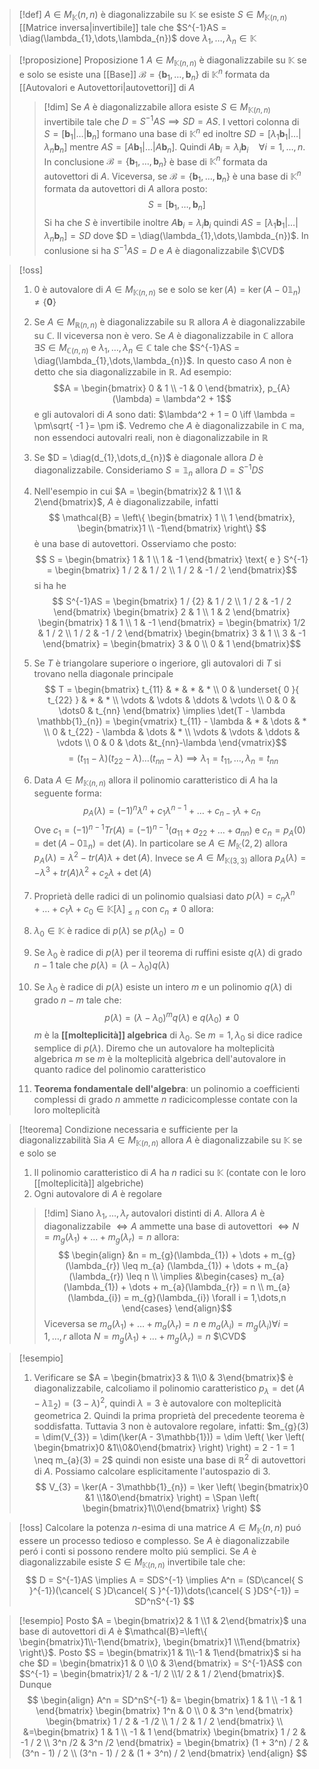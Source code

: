 >[!def]
>$A \in M_{\mathbb{K}}(n,n)$ è diagonalizzabile su $\mathbb{K}$ se esiste $S \in M_{\mathbb{K}(n,n)}$ [[Matrice inversa|invertibile]] tale che $S^{-1}AS = \diag(\lambda_{1},\dots,\lambda_{n})$ dove $\lambda_{1},\dots,\lambda_{n} \in \mathbb{K}$


>[!proposizione] Proposizione 1
>$A \in M_{\mathbb{K}(n,n)}$ è diagonalizzabile su $\mathbb{K}$ se e solo se esiste una [[Base]] $\mathcal{B} = \left\{ \mathbf{b}_{1},\dots,\mathbf{b}_{n} \right\}$ di $\mathbb{K}^n$ formata da [[Autovalori e Autovettori|autovettori]] di $A$
>
>>[!dim]
>>Se $A$ è diagonalizzabile allora esiste $S \in M_{\mathbb{K}(n,n)}$ invertibile tale che $D = S^{-1}AS \implies SD = AS$. I vettori colonna di $S = [\mathbf{b}_{1}|\dots|\mathbf{b}_{n}]$ formano una base di $\mathbb{K}^n$ ed inoltre 
>> $SD = [\lambda_{1}\mathbf{b}_{1} | \dots | \lambda_{n}\mathbf{b}_{n}]$ mentre $AS = [A\mathbf{b}_{1} | \dots | A\mathbf{b}_{n}]$. Quindi $A\mathbf{b}_{i} = \lambda_{i}\mathbf{b}_{i}\quad \forall i = 1,\dots,n$. In conclusione $\mathcal{B} = \left\{ \mathbf{b}_{1},\dots,\mathbf{b}_{n} \right\}$ è base di $\mathbb{K}^n$ formata da autovettori di $A$. Viceversa, se $\mathcal{B} = \left\{ \mathbf{b}_{1},\dots,\mathbf{b}_{n} \right\}$ è una base di $\mathbb{K}^n$ formata da autovettori di $A$ allora posto:
>>  $$ S = \left[ \mathbf{b}_{1},\dots,\mathbf{b}_{n} \right]  $$
>>  Si ha che $S$ è invertibile inoltre $A\mathbf{b}_{i} = \lambda_{i}\mathbf{b}_{i}$ quindi $AS = [\lambda_{1}\mathbf{b}_{1}|\dots|\lambda_{n}\mathbf{b}_{n}] = SD$ dove $D = \diag(\lambda_{1},\dots,\lambda_{n})$. In conlusione si ha $S^{-1}AS=D$ e $A$ è diagonalizzabile
>>  $\CVD$

>[!oss]
>1. 0 è autovalore di $A \in M_{\mathbb{K}(n,n)}$ se e solo se $\ker(A) = \ker(A - 0\mathbb{1}_{n}) \neq \left\{ \mathbf{0} \right\}$
>2. Se $A \in M_{\mathbb{R}(n,n)}$ è diagonalizzabile su $\mathbb{R}$ allora $A$ è diagonalizzabile su $\mathbb{C}$. Il viceversa non è vero. Se $A$ è diagonalizzabile in $\mathbb{C}$ allora $\exists S \in M_{\mathbb{C}(n,n)}$ e $\lambda_{1},\dots,\lambda_{n} \in \mathbb{C}$ tale che $S^{-1}AS = \diag(\lambda_{1},\dots,\lambda_{n})$. In questo caso $A$ non è detto che sia diagonalizzabile in $\mathbb{R}$. Ad esempio: $$A = \begin{bmatrix}
>	0 & 1 \\
>	-1 & 0
>\end{bmatrix}, p_{A} (\lambda) = \lambda^2 + 1$$
>e gli autovalori di $A$ sono dati: $\lambda^2 + 1 = 0 \iff \lambda = \pm\sqrt{ -1 }= \pm i$. Vedremo che $A$ è diagonalizzabile in $\mathbb{C}$ ma, non essendoci autovalri reali, non è diagonalizzabile in $\mathbb{R}$
>
>3. Se $D = \diag(d_{1},\dots,d_{n})$ è diagonale allora $D$ è diagonalizzabile. Consideriamo $S = \mathbb{1}_{n}$ allora $D = S^{-1}DS$
>4. Nell'esempio in cui $A = \begin{bmatrix}2 & 1 \\1 & 2\end{bmatrix}$, $A$ è diagonalizzabile, infatti $$ \mathcal{B} = \left\{ \begin{bmatrix}
>1 \\ 1
>\end{bmatrix}, \begin{bmatrix}1 \\ -1\end{bmatrix} \right\}  $$
>è una base di autovettori.
>Osserviamo che posto:
> $$ S = \begin{bmatrix}
>1 & 1 \\
>1 & -1
>\end{bmatrix} \text{ e } S^{-1} = \begin{bmatrix}
>1 / 2 & 1 / 2 \\
>1 / 2 & -1 / 2
>\end{bmatrix}$$
> si ha he
>  $$ S^{-1}AS = \begin{bmatrix}
>1 / {2} & 1 / 2 \\
>1 / 2 & -1 / 2
>\end{bmatrix} \begin{bmatrix}
>2 & 1 \\
>1 & 2
>\end{bmatrix} \begin{bmatrix}
>1 & 1 \\
>1  & -1
>\end{bmatrix} = \begin{bmatrix}
> 1/2 & 1 / 2 \\
> 1 / 2 & -1 / 2
>\end{bmatrix} \begin{bmatrix}
>3 & 1 \\
>3 & -1
>\end{bmatrix} = \begin{bmatrix}
>3 & 0 \\
>0 & 1
>\end{bmatrix}$$
>
>5. Se $T$ è triangolare superiore o ingeriore, gli autovalori di $T$ si trovano nella diagonale principale
>   $$ T = \begin{bmatrix}
>t_{11} & * & * & * \\
>0 & \underset{ 0 }{ t_{22} } & * & * \\
>\vdots & \vdots & \ddots & \vdots \\
>0 & 0 & \dots0 & t_{nn}
>\end{bmatrix} \implies \det(T - \lambda \mathbb{1}_{n}) = \begin{vmatrix}
>t_{11} - \lambda & * & \dots  & * \\
>0 & t_{22} - \lambda & \dots & * \\
>\vdots & \vdots & \ddots & \vdots \\
>0 & 0 & \dots &t_{nn}-\lambda
>\end{vmatrix}$$
> $$ = (t_{11} - \lambda)(t_{22}-\lambda) \dots (t_{nn}-\lambda) \implies \lambda_{1} =t_{11},\dots,\lambda_{n}=t_{nn}$$
>
>6. Data $A \in M_{\mathbb{K}(n,n)}$ allora il polinomio caratteristico di $A$ ha la seguente forma:
>$$ p_{A}(\lambda) = (-1)^n\lambda^n + c_{1} \lambda^{n-1} + \dots + c_{n-1}\lambda + c_{n} $$
>Ove $c_{1} = (-1)^{n-1}Tr(A) = (-1)^{n-1}(a_{11} + a_{22} + \dots + a_{nn})$ e $c_{n} = p_{A}(0)=\det (A - 0\mathbb{1}_{n}) = \det(A)$. In particolare se $A \in M_{\mathbb{K}}(2,2)$ allora $p_{A}(\lambda) = \lambda^2 - tr(A)\lambda + \det(A)$. 
>Invece se $A \in M_{\mathbb{K}(3,3)}$ allora $p_{A}(\lambda) = -\lambda^3 + tr(A)\lambda^2 + c_{2}\lambda+\det(A)$
>
>7. Proprietà delle radici di un polinomio qualsiasi dato $p(\lambda) = c_{n}\lambda^n + \dots + c_{1}\lambda + c_{0} \in \mathbb{K}[\lambda]_{\leq n}$ con $c_{n} \neq 0$ allora:
> 	
> 	1. $\lambda_{0} \in \mathbb{K}$ è radice di $p(\lambda)$ se $p(\lambda_{0}) = 0$
> 	2. Se $\lambda_{0}$ è radice di $p(\lambda)$ per il teorema di ruffini esiste $q(\lambda)$ di grado $n-1$ tale che $p(\lambda) = (\lambda - \lambda_{0})q(\lambda)$
> 	3. Se $\lambda_{0}$ è radice di $p(\lambda)$ esiste un intero $m$ e un polinomio $q(\lambda)$ di grado $n-m$ tale che:
> 	   $$ p(\lambda) = (\lambda-\lambda_{0})^mq(\lambda) \text{ e } q(\lambda_{0}) \neq0 $$
> 	   $m$ è la **[[molteplicità]] algebrica** di $\lambda_{0}$. Se $m = 1, \lambda_{0}$ si dice radice semplice di $p(\lambda)$. Diremo che un autovalore ha molteplicità algebrica $m$ se $m$ è la molteplicità algebrica dell'autovalore in quanto radice del polinomio caratteristico
> 	 4. **Teorema fondamentale dell'algebra**: un polinomio a coefficienti complessi di grado $n$ ammette $n$ radicicomplesse contate con la loro molteplicità


>[!teorema] Condizione necessaria e sufficiente per la diagonalizzabilità
>Sia $A \in M_{\mathbb{K}(n,n)}$ allora $A$ è diagonalizzabile su $\mathbb{K}$ se e solo se
>1. Il polinomio caratteristico di $A$ ha $n$ radici su $\mathbb{K}$ (contate con le loro [[molteplicità]] algebriche)
>2. Ogni autovalore di $A$ è regolare
>
>>[!dim]
>> Siano $\lambda_{1},\dots,\lambda_{r}$ autovalori distinti di $A$. Allora $A$ è diagonalizzabile $\iff A$ ammette una base di autovettori $\iff N = m_{g}(\lambda_{1}) + \ldots + m_{g}(\lambda_{r}) = n$ allora:
>>  $$ \begin{align}
>> &n = m_{g}(\lambda_{1}) + \dots + m_{g}(\lambda_{r}) \leq m_{a} (\lambda_{1}) + \dots + m_{a}(\lambda_{r}) \leq n  \\
>> \implies &\begin{cases}
>> m_{a}(\lambda_{1}) + \dots + m_{a}(\lambda_{r}) = n \\
>> m_{a}(\lambda_{i}) = m_{g}(\lambda_{i}) \forall i = 1,\dots,n
>>\end{cases}
>>\end{align}$$
>>Viceversa se $m_{a}(\lambda_{1}) + \dots + m_{a}(\lambda_{r}) = n$ e $m_{a}(\lambda_{i})=m_{g}(\lambda_{i}) \forall i = 1,\dots,r$ allota $N=m_{g}(\lambda_{1}) + \dots + m_{g}(\lambda_{r}) = n$
>>$\CVD$

>[!esempio]
>1. Verificare se $A = \begin{bmatrix}3 & 1\\0 & 3\end{bmatrix}$ è diagonalizzabile, calcoliamo il polinomio caratteristico $p_{\lambda}=\det(A - \lambda \mathbb{1}_{2})=(3-\lambda)^2$, quindi $\lambda=3$ è autovalore con molteplicità geometrica $2$. Quindi la prima proprietà del precedente teorema è soddisfatta. Tuttavia $3$ non è autovalore regolare, infatti:
>  $m_{g}(3) = \dim(V_{3}) = \dim(\ker(A - 3\mathbb{1})) = \dim \left( \ker \left( \begin{bmatrix}0 &1\\0&0\end{bmatrix} \right) \right) = 2 - 1 = 1 \neq m_{a}(3) = 2$ quindi non esiste una base di $\mathbb{R}^2$ di autovettori di $A$. Possiamo calcolare esplicitamente l'autospazio di $3$.
>  $$ V_{3} = \ker(A - 3\mathbb{1}_{n}) = \ker \left( \begin{bmatrix}0 &1 \\1&0\end{bmatrix} \right) = \Span \left( \begin{bmatrix}1\\0\end{bmatrix} \right)  $$


>[!oss]
>Calcolare la potenza $n$-esima di una matrice $A \in M_{\mathbb{K}}(n,n)$ puó essere un processo tedioso e complesso. Se $A$ è diagonalizzabile peró i conti si possono rendere molto piú semplici. Se $A$ è diagonalizzabile esiste $S \in M_{\mathbb{K}(n,n)}$ invertibile tale che:
> $$ D = S^{-1}AS \implies A = SDS^{-1} \implies A^n = (SD\cancel{ S }^{-1})(\cancel{ S }D\cancel{ S }^{-1})\dots(\cancel{ S }DS^{-1}) = SD^nS^{-1} $$

>[!esempio]
>Posto $A = \begin{bmatrix}2 & 1 \\1 & 2\end{bmatrix}$ una base di autovettori di $A$ è $\mathcal{B}=\left\{ \begin{bmatrix}1\\-1\end{bmatrix}, \begin{bmatrix}1 \\1\end{bmatrix} \right\}$. Posto $S = \begin{bmatrix}1 & 1\\-1 & 1\end{bmatrix}$ si ha che $D = \begin{bmatrix}1 & 0 \\0 & 3\end{bmatrix} = S^{-1}AS$ con $S^{-1} = \begin{bmatrix}1/ 2 & -1/ 2 \\1/ 2 & 1 / 2\end{bmatrix}$. Dunque
> $$ \begin{align}
>A^n = SD^nS^{-1} &= \begin{bmatrix}
>1 & 1 \\
>-1 & 1
>\end{bmatrix} \begin{bmatrix}
>1^n  & 0 \\
>0 & 3^n
>\end{bmatrix} \begin{bmatrix}
>1 / 2  & -1 /2 \\
>1 / 2  & 1 / 2
>\end{bmatrix}  \\
> &=\begin{bmatrix}
>1 & 1 \\
>-1 & 1
>\end{bmatrix} \begin{bmatrix}
>1 / 2 & -1 / 2 \\
>3^n /2 & 3^n /2
>\end{bmatrix} = \begin{bmatrix}
>(1 + 3^n) / 2 & (3^n - 1) / 2 \\
>(3^n - 1) / 2 & (1 + 3^n) / 2
>\end{bmatrix}
>\end{align} $$



